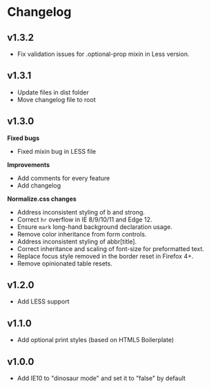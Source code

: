 # Changelog

## v1.3.2

* Fix validation issues for .optional-prop mixin in Less version.

## v1.3.1

* Update files in dist folder
* Move changelog file to root

## v1.3.0

**Fixed bugs**
* Fixed mixin bug in LESS file

**Improvements**
* Add comments for every feature
* Add changelog

**Normalize.css changes**
* Address inconsistent styling of b and strong.
* Correct `hr` overflow in IE 8/9/10/11 and Edge 12.
* Ensure `mark` long-hand background declaration usage.
* Remove color inheritance from form controls.
* Address inconsistent styling of abbr[title].
* Correct inheritance and scaling of font-size for preformatted text.
* Replace focus style removed in the border reset in Firefox 4+.
* Remove opinionated table resets.

## v1.2.0

* Add LESS support

## v1.1.0

* Add optional print styles (based on HTML5 Boilerplate)

## v1.0.0

* Add IE10 to "dinosaur mode" and set it to "false" by default
